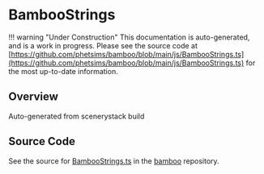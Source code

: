 # BambooStrings

!!! warning "Under Construction"
    This documentation is auto-generated, and is a work in progress. Please see the source code at
    [https://github.com/phetsims/bamboo/blob/main/js/BambooStrings.ts](https://github.com/phetsims/bamboo/blob/main/js/BambooStrings.ts) for the most up-to-date information.

## Overview

Auto-generated from scenerystack build



## Source Code

See the source for [BambooStrings.ts](https://github.com/phetsims/bamboo/blob/main/js/BambooStrings.ts) in the [bamboo](https://github.com/phetsims/bamboo) repository.
